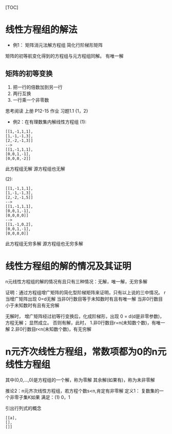 [TOC]
# 线性方程组的解法
- 例1：
矩阵消元法解方程组
简化行阶梯形矩阵

矩阵的初等航变化得到的方程组与元方程组同解。
有唯一解

## 矩阵的初等变换
1. 把一行的倍数加到另一行
2. 两行互换
3. 一行乘一个非零数

思考阅读 上册 P12-15
作业 习题1.1 {1，2}



- 例2：在有理数集内解线性方程组
(1):
```
[[1,-1,1,1],
[1,-1,-1,3],
[2,-2,-1,3]]
-->
[[1,-1,1,1],
[0,0,1,-1],
[0,0,0,-2]]
```
此方程组无解
源方程组也无解

(2):
```
[[1,-1,1,1],
[1,-1,-1,3],
[2,-2,-1,5]]
-->
[[1,-1,1,1],
[0,0,1,-1],
[0,0,0,0]]
-->
[[1,-1,0,2],
[0,0,1,-1],
[0,0,0,0]]
```
此方程组无穷多解
源方程组也无穷多解

# 线性方程组的解的情况及其证明
n元线性方程组的解的情况有且只有三种情况：无解，唯一解，无穷多解

证明：通过方程组增广矩阵的简化型阶梯矩阵来证明，只有以上说的三中情况。
r
当增广矩阵出现 0=d无解
当非0行数目等于未知数时有且有唯一解
当非0行数目小于未知数时有且有无穷解

无解时，
增广矩阵经过初等行变换后，化成阶梯形，出现 0 = d(d是非零参数)，方程无解；
显然成立。
否则有解，此时，
1.非0行数目r=n(未知数个数)，有唯一解
2.非0行数目r<n(未知数个数)，有无穷解

# n元齐次线性方程组，常数项都为0的n元线性方程组
其中(0,0,...,0)是方程组的一个解，称为零解
其余解(如果有)，称为未非零解

推论2：n元齐次线性方程组，若方程个数s<n,肯定有非零解
定义1：
复数集的一个非零子集K如果
满足：(1) 0，1

引出行列式的概念

```
[[a],
[],
[]]
```



